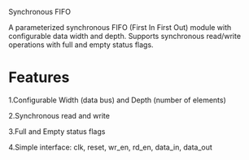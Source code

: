 Synchronous FIFO

A parameterized synchronous FIFO (First In First Out) module with configurable data width and depth. Supports synchronous read/write operations with full and empty status flags.

# Features

1.Configurable Width (data bus) and Depth (number of elements)

2.Synchronous read and write

3.Full and Empty status flags

4.Simple interface: clk, reset, wr_en, rd_en, data_in, data_out